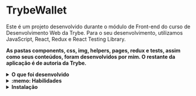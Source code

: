 # TrybeWallet

Este é um projeto desenvolvido durante o módulo de Front-end do curso de Desenvolvimento Web da Trybe. Para o seu desenvolvimento, utilizamos JavaScript, React, Redux e React Testing Library.

<strong>As pastas components, css, img, helpers, pages, redux e tests, assim como seus conteúdos, foram desenvolvidos por mim. O restante da aplicação é de autoria da Trybe.</strong>

<details>
<summary><strong>O que foi desenvolvido</strong></summary><br />
Neste projeto foi desenvolvida uma carteira de controle de gastos com conversor de moedas, ao utilizar essa aplicação um usuário deverá ser capaz de:

* Adicionar, remover e editar um gasto;

* Visualizar uma tabela com seus gastos;

* Visualizar o total de gastos convertidos para uma moeda de escolha;
</details>
<details>
<summary><strong>:memo: Habilidades</strong></summary>

* Criar um store Redux em aplicações React

* Criar reducers no Redux em aplicações React

* Criar actions no Redux em aplicações React

* Criar dispatchers no Redux em aplicações React

* Conectar Redux aos componentes React

* Criar actions assíncronas na sua aplicação React que faz uso de Redux.
</details>
<details>
<summary><strong>Instalação</strong></summary><br />
1. Clone o repositório

* Use o comando: git clone git@github.com:marilobo/trybewallet.git

* Entre na pasta do repositório que você acabou de clonar

2. Instale as dependências

* npm install
</details>
